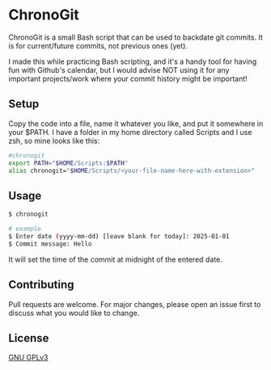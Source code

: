 # ChronoGit

ChronoGit is a small Bash script that can be used to backdate git commits. It is for current/future commits, not previous ones (yet).

I made this while practicing Bash scripting, and it's a handy tool for having fun with Github's calendar, but I would advise NOT using it
for any important projects/work where your commit history might be important!

## Setup

Copy the code into a file, name it whatever you like, and put it somewhere in your $PATH. I have a folder in my home directory called Scripts
and I use zsh, so mine looks like this:

```zsh
#chronogit
export PATH="$HOME/Scripts:$PATH"
alias chronogit="$HOME/Scripts/<your-file-name-here-with-extension>"
```

## Usage

```bash
$ chronogit
```

```bash
# example
$ Enter date (yyyy-mm-dd) [leave blank for today]: 2025-01-01
$ Commit message: Hello
```

It will set the time of the commit at midnight of the entered date.

## Contributing

Pull requests are welcome. For major changes, please open an issue first
to discuss what you would like to change.

## License

[GNU GPLv3](https://www.gnu.org/licenses/gpl-3.0.html#license-text)
